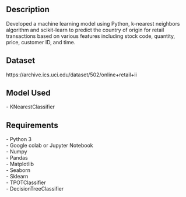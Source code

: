 <h2>Description</h2>
Developed a machine learning model using Python, k-nearest neighbors algorithm and scikit-learn to predict the country of origin for retail transactions based on various features including stock code, quantity, price, customer ID, and time.

<h2>Dataset</h2>
https://archive.ics.uci.edu/dataset/502/online+retail+ii

<h2>Model Used</h2>
- KNearestClassifier

<h2>Requirements</h2>
- Python 3 <br>
- Google colab or Jupyter Notebook <br>
- Numpy <br>
- Pandas <br>
- Matplotlib <br>
- Seaborn <br>
- Sklearn <br>
- TPOTClassifier <br>
- DecisionTreeClassifier
